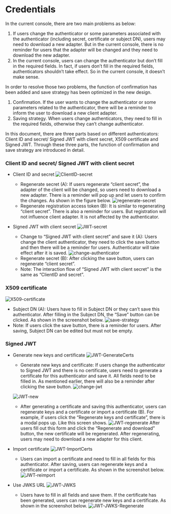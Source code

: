 # Credentials

In the current console, there are two main problems as below:
1. If users change the authenticator or some parameters associated with the authenticator (including secret, certificate or subject DN), users may need to download a new adapter. But in the current console, there is no reminder for users that the adapter will be changed and they need to download the new adapter.
2. In the current console, users can change the authenticator but don’t fill in the required fields. In fact, if users don’t fill in the required fields, authenticators shouldn’t take effect. So in the current console, it doesn’t make sense.

In order to resolve those two problems, the function of confirmation has been added and save strategy has been optimized in the new design.
1. Confirmation. If the user wants to change the authenticator or some parameters related to the authenticator, there will be a reminder to inform the user to download a new client adapter.
2. Saving strategy. When users change authenticators, they need to fill in the required fields, otherwise they can’t change authenticator.

In this document, there are three parts based on different authenticators: Client ID and secret/ Signed JWT with client secret, X509 certificate and Signed JWT. Through these three parts, the function of confirmation and save strategy are introduced in detail.  

### Client ID and secret/ Signed JWT with client secret

* Client ID and secret
![ClientID-secret](./_images/ClientID-secret.png)
  * Regenerate secret (A):
  If users regenerate “client secret”, the adapter of the client will be changed, so users need to download a new adapter. There is a reminder will pop up and let users to confirm the changes. As shown in the figure below.
  ![regenerate-secret](./_images/regenerate-secret.png)
  * Regenerate registration access token (B):
  It is similar to regenerating “client secret”. There is also a reminder for users. But registration will not influence client adapter. It is not affected by the authenticator.

* Signed JWT with client secret
![JWT-secret](./_images/JWT-secret.png)
  * Change to “Signed JWT with client secret” and save it (A):
  Users change the client authenticator, they need to click the save button and then there will be a reminder for users. Authenticator will take effect after it is saved.
  ![change-authenticator](./_images/change-authenticator.png)
  * Regenerate secret (B):
  After clicking the save button, users can regenerate “client secret”.
  * Note: The interaction flow of “Signed JWT with client secret” is the same as “ClientID and secret”.

### X509 certificate
![X509-certificate](./_images/X509-certificate.png)
* Subject DN (A):
Users have to fill in Subject DN or they can’t save this authenticator. After filling in the Subject DN, the “Save” button can be clicked. As shown in the screenshot below.
![save-strategy](./_images/save-strategy.png)
* Note: If users click the save button, there is a reminder for users. After saving, Subject DN can be edited but must not be empty.

### Signed JWT

* Generate new keys and certificate
![JWT-GenerateCerts](./_images/JWT-GenerateCerts.png)
  * Generate new keys and certificate: 
  If users change the authenticator to Signed JWT and there is no certificate, users need to generate a certificate for this authenticator and save it. All fields need to be filled in.
  As mentioned earlier, there will also be a reminder after clicking the save button.
  ![change-jwt](./_images/change-jwt.png)

  ![JWT-new](./_images/JWT-new.png)
  * After generating a certificate and saving this authenticator, users can regenerate keys and a certificate or import a certificate (B). For example, if users click the “Regenerate keys and certificate”, there is a modal pops up. Like this screen shows.
  ![JWT-regenerate](./_images/JWT-regenerate.png)
  After users fill out this form and click the “Regenerate and download” button, the new certificate will be regenerated. After regenerating, users may need to download a new adapter for this client.

* Import certificate
![JWT-ImportCerts](./_images/JWT-ImportCerts.png)
  * Users can import a certificate and need to fill in all fields for this authenticator. After saving, users can regenerate keys and a certificate or import a certificate. As shown in the screenshot below.
  ![JWT-reimport](./_images/JWT-reimport.png)

* Use JWKS URL
![JWT-JWKS](./_images/JWT-JWKS.png)
  * Users have to fill in all fields and save them. If the certificate has been generated, users can regenerate new keys and a certificate. As shown in the screenshot below.
  ![JWT-JWKS-Regenerate](./_images/JWT-JWKS-Regenerate.png)
